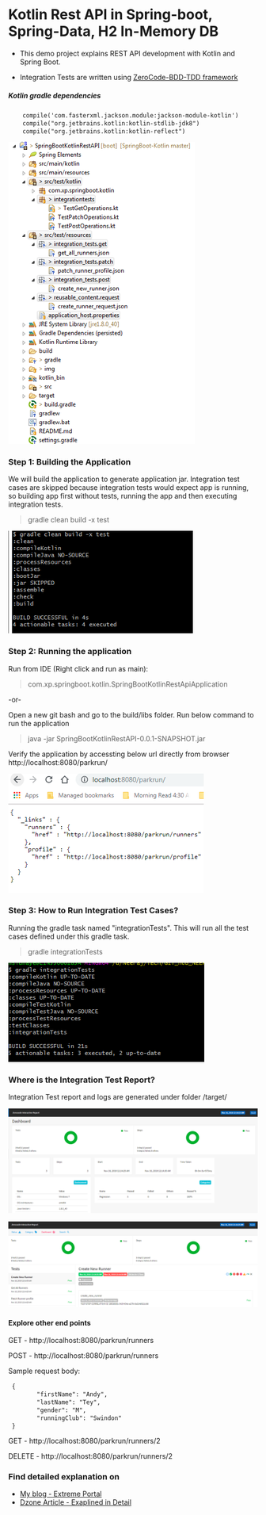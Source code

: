 # Kotlin Rest API in Spring-boot, Spring-Data, H2 In-Memory DB
+ This demo project explains REST API development with Kotlin and Spring Boot.

+ Integration Tests are written using [ZeroCode-BDD-TDD framework](https://github.com/authorjapps)

##### Kotlin gradle dependencies
```
	compile('com.fasterxml.jackson.module:jackson-module-kotlin')
	compile("org.jetbrains.kotlin:kotlin-stdlib-jdk8")
	compile("org.jetbrains.kotlin:kotlin-reflect")
```

![Project_Structure](img/project_str.PNG)

### Step 1: Building the Application
 We will build the application to generate application jar.
 Integration test cases are skipped because integration tests would expect app is running, so building app first without tests, running the app and then executing integration tests.
 
> gradle clean build -x test

![Gradle Build Kotlin](img/gradle-build-kotin.PNG)

### Step 2: Running the application

Run from IDE (Right click and run as main):
> com.xp.springboot.kotlin.SpringBootKotlinRestApiApplication

-or-

Open a new git bash and go to the build/libs folder. Run below command to run the application

> java -jar SpringBootKotlinRestAPI-0.0.1-SNAPSHOT.jar

Verify the application by accessting below url directly from browser
http://localhost:8080/parkrun/

![Verify app running](img/app-running-verify.PNG)

### Step 3: How to Run Integration Test Cases?
Running the gradle task named "integrationTests". This will run all the test cases defined under this gradle task.
> gradle integrationTests

![Gradle Test Run](img/gradle-test-run.PNG)

### Where is the Integration Test Report?
Integration Test report and logs are generated under folder /target/

![Test Report](img/test_report.PNG)

![Test Report Dashboard](img/test_report_dashboard.PNG)

#### Explore other end points

GET - http://localhost:8080/parkrun/runners

POST - http://localhost:8080/parkrun/runners

Sample request body:
```
 {
        "firstName": "Andy",
        "lastName": "Tey",
        "gender": "M",
        "runningClub": "Swindon"
 }
```
GET - http://localhost:8080/parkrun/runners/2

DELETE - http://localhost:8080/parkrun/runners/2

### Find detailed explanation on 
+ [My blog - Extreme Portal](https://extremeportal.blogspot.com/2018/11/kotlin-dev-spring-boot-rest-api-with.html) 
+ [Dzone Article - Exaplined in Detail](https://dzone.com/articles/kotlin-spring-bootspring-data-h2-db-rest-api)